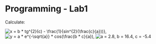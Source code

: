 # Programming - Lab1

Calculate:

<img src="https://latex.codecogs.com/gif.latex?x&space;=&space;b&space;*&space;tg^{2}(c)&space;-&space;\frac{1}{sin^{2}(\frac{c}{a}))}," title="x = b * tg^{2}(c) - \frac{1}{sin^{2}(\frac{c}{a}))}," />

<img src="https://latex.codecogs.com/gif.latex?y&space;=&space;a&space;*&space;e^{-\sqrt{a}}&space;*&space;cos(\frac{b&space;*&space;c}{a})," title="y = a * e^{-\sqrt{a}} * cos(\frac{b * c}{a})," />

<img src="https://latex.codecogs.com/gif.latex?a&space;=&space;2.8,&space;b&space;=&space;16.4,&space;c&space;=&space;-5.4" title="a = 2.8, b = 16.4, c = -5.4" />
